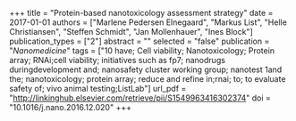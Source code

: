 +++
title = "Protein-based nanotoxicology assessment strategy"
date = 2017-01-01
authors = ["Marlene Pedersen Elnegaard", "Markus List", "Helle Christiansen", "Steffen Schmidt", "Jan Mollenhauer", "Ines Block"]
publication_types = ["2"]
abstract = ""
selected = "false"
publication = "*Nanomedicine*"
tags = ["10 have; Cell viability; Nanotoxicology; Protein array; RNAi;cell viability; initiatives such as fp7; nanodrugs duringdevelopment and; nanosafety cluster working group; nanotest 1and the; nanotoxicology; protein array; reduce and refine in;rnai; to; to evaluate safety of; vivo animal testing;ListLab"]
url_pdf = "http://linkinghub.elsevier.com/retrieve/pii/S1549963416302374"
doi = "10.1016/j.nano.2016.12.020"
+++

